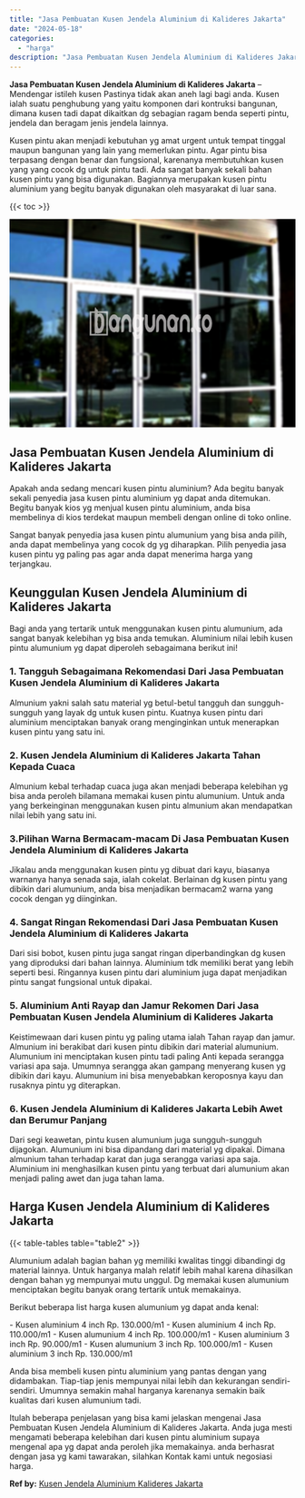 ```yaml
---
title: "Jasa Pembuatan Kusen Jendela Aluminium di Kalideres Jakarta"
date: "2024-05-18"
categories: 
  - "harga"
description: "Jasa Pembuatan Kusen Jendela Aluminium di Kalideres Jakarta. Itulah beberapa penjelasan yang bisa kami jelaskan mengenai Jasa Pembuatan Kusen Jendela Alumini..."
---
```


**Jasa Pembuatan Kusen Jendela Aluminium di Kalideres Jakarta** – Mendengar istileh kusen Pastinya tidak akan aneh lagi bagi anda. Kusen ialah suatu penghubung yang yaitu komponen dari kontruksi bangunan, dimana kusen tadi dapat dikaitkan dg sebagian ragam benda seperti pintu, jendela dan beragam jenis jendela lainnya.

Kusen pintu akan menjadi kebutuhan yg amat urgent untuk tempat tinggal maupun bangunan yang lain yang memerlukan pintu. Agar pintu bisa terpasang dengan benar dan fungsional, karenanya membutuhkan kusen yang yang cocok dg untuk pintu tadi. Ada sangat banyak sekali bahan kusen pintu yang bisa digunakan. Bagiannya merupakan kusen pintu aluminium yang begitu banyak digunakan oleh masyarakat di luar sana.

{{< toc >}}

![Jasa Pembuatan Kusen Jendela Aluminium di Kalideres Jakarta](/images/harga-kusen-jendela-alumunium-15.png)

## Jasa Pembuatan Kusen Jendela Aluminium di Kalideres Jakarta

Apakah anda sedang mencari kusen pintu aluminium? Ada begitu banyak sekali penyedia jasa kusen pintu aluminium yg dapat anda ditemukan. Begitu banyak kios yg menjual kusen pintu aluminium, anda bisa membelinya di kios terdekat maupun membeli dengan online di toko online.

Sangat banyak penyedia jasa kusen pintu alumunium yang bisa anda pilih, anda dapat membelinya yang cocok dg yg diharapkan. Pilih penyedia jasa kusen pintu yg paling pas agar anda dapat menerima harga yang terjangkau.

## Keunggulan Kusen Jendela Aluminium di Kalideres Jakarta

Bagi anda yang tertarik untuk menggunakan kusen pintu alumunium, ada sangat banyak kelebihan yg bisa anda temukan. Aluminium nilai lebih kusen pintu alumunium yg dapat diperoleh sebagaimana berikut ini!

### 1\. Tangguh Sebagaimana Rekomendasi Dari Jasa Pembuatan Kusen Jendela Aluminium di Kalideres Jakarta

Almunium yakni salah satu material yg betul-betul tangguh dan sungguh-sungguh yang layak dg untuk kusen pintu. Kuatnya kusen pintu dari aluminium menciptakan banyak orang menginginkan untuk menerapkan kusen pintu yang satu ini.

### 2\. Kusen Jendela Aluminium di Kalideres Jakarta Tahan Kepada Cuaca

Almunium kebal terhadap cuaca juga akan menjadi beberapa kelebihan yg bisa anda peroleh bilamana memakai kusen pintu alumunium. Untuk anda yang berkeinginan menggunakan kusen pintu almunium akan mendapatkan nilai lebih yang satu ini.

### 3.Pilihan Warna Bermacam-macam Di Jasa Pembuatan Kusen Jendela Aluminium di Kalideres Jakarta

Jikalau anda menggunakan kusen pintu yg dibuat dari kayu, biasanya warnanya hanya senada saja, ialah cokelat. Berlainan dg kusen pintu yang dibikin dari alumunium, anda bisa menjadikan bermacam2 warna yang cocok dengan yg diinginkan.

### 4\. Sangat Ringan Rekomendasi Dari Jasa Pembuatan Kusen Jendela Aluminium di Kalideres Jakarta

Dari sisi bobot, kusen pintu juga sangat ringan diperbandingkan dg kusen yang diproduksi dari bahan lainnya. Aluminium tdk memiliki berat yang lebih seperti besi. Ringannya kusen pintu dari aluminium juga dapat menjadikan pintu sangat fungsional untuk dipakai.

### 5\. Aluminium Anti Rayap dan Jamur Rekomen Dari Jasa Pembuatan Kusen Jendela Aluminium di Kalideres Jakarta

Keistimewaan dari kusen pintu yg paling utama ialah Tahan rayap dan jamur. Almunium ini berakibat dari kusen pintu dibikin dari material alumunium. Alumunium ini menciptakan kusen pintu tadi paling Anti kepada serangga variasi apa saja. Umumnya serangga akan gampang menyerang kusen yg dibikin dari kayu. Alumunium ini bisa menyebabkan keroposnya kayu dan rusaknya pintu yg diterapkan.

### 6\. Kusen Jendela Aluminium di Kalideres Jakarta Lebih Awet dan Berumur Panjang

Dari segi keawetan, pintu kusen alumunium juga sungguh-sungguh dijagokan. Alumunium ini bisa dipandang dari material yg dipakai. Dimana almunium tahan terhadap karat dan juga serangga variasi apa saja. Aluminium ini menghasilkan kusen pintu yang terbuat dari alumunium akan menjadi paling awet dan juga tahan lama.

## Harga Kusen Jendela Aluminium di Kalideres Jakarta

{{< table-tables table="table2" >}}

Alumunium adalah bagian bahan yg memiliki kwalitas tinggi dibandingi dg material lainnya. Untuk harganya malah relatif lebih mahal karena dihasilkan dengan bahan yg mempunyai mutu unggul. Dg memakai kusen alumunium menciptakan begitu banyak orang tertarik untuk memakainya.

Berikut beberapa list harga kusen alumunium yg dapat anda kenal:

\- Kusen aluminium 4 inch Rp. 130.000/m1 - Kusen aluminium 4 inch Rp. 110.000/m1 - Kusen alumunium 4 inch Rp. 100.000/m1 - Kusen aluminium 3 inch Rp. 90.000/m1 - Kusen alumunium 3 inch Rp. 100.000/m1 - Kusen aluminium 3 inch Rp. 130.000/m1

Anda bisa membeli kusen pintu aluminium yang pantas dengan yang didambakan. Tiap-tiap jenis mempunyai nilai lebih dan kekurangan sendiri-sendiri. Umumnya semakin mahal harganya karenanya semakin baik kualitas dari kusen alumunium tadi.

Itulah beberapa penjelasan yang bisa kami jelaskan mengenai Jasa Pembuatan Kusen Jendela Aluminium di Kalideres Jakarta. Anda juga mesti mengamati beberapa kelebihan dari kusen pintu aluminium supaya mengenal apa yg dapat anda peroleh jika memakainya. anda berhasrat dengan jasa yg kami tawarakan, silahkan Kontak kami untuk negosiasi harga.

**Ref by:** [Kusen Jendela Aluminium Kalideres Jakarta](https://id.wikipedia.org/wiki/Kusen)
